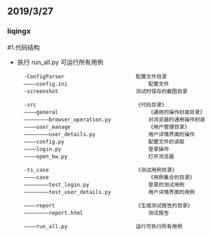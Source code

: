 ## 2019/3/27
### liqingx

#1.代码结构
- 执行 run_all.py 可运行所有用例
        
        
        -ConfigParser                   	配置文件目录
        ————config.ini                  		配置文件
        -screenshot                     	测试时保存的截图目录
		
        -src                            	《代码目录》
        ————general                     		《通用的操作封装目录》
        ————————browser_operation.py    		对浏览器的通用操作封装
        ————user_manage                 		《用户管理目录》
        ————————user_details.py         		用户详情界面的操作
        ————config.py                   		配置文件的读取
        ————login.py                    		登录操作
        ————open_bw.py                  		打开浏览器
		
        -ts_case                        	《测试用例目录》
        ————case                        		《用例集合的目录》
        ————————test_login.py           		登录的测试用例
        ————————test_user_details.py    		用户详情界面的用例
		
        ————report                      	《生成测试报告的目录》
        ————————report.html             		测试报告
		
        ————run_all.py                  	运行可执行所有用例







